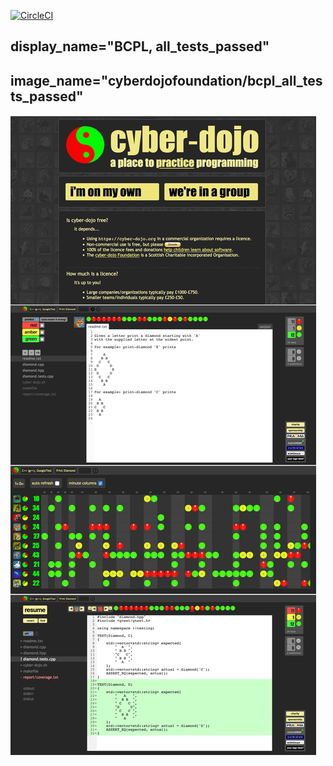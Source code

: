 
[![CircleCI](https://circleci.com/gh/cyber-dojo-languages/bcpl-alltestspassed.svg?style=svg)](https://circleci.com/gh/cyber-dojo-languages/bcpl-alltestspassed)

## display_name="BCPL, all_tests_passed"
## image_name="cyberdojofoundation/bcpl_all_tests_passed"

![cyber-dojo.org home page](https://github.com/cyber-dojo/cyber-dojo/blob/master/shared/home_page_snapshot.png)
